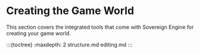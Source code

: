 # Creating the Game World

This section covers the integrated tools that come with Sovereign Engine
for creating your game world.

:::{toctree}
:maxdepth: 2
structure.md
editing.md
:::
